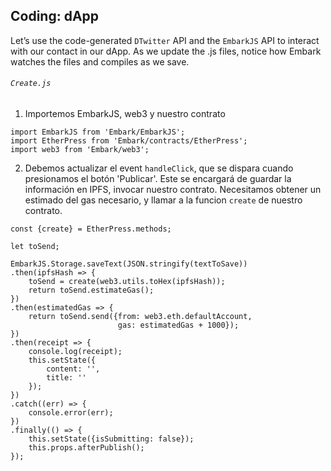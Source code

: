 ## Coding: dApp
Let’s use the code-generated `DTwitter` API and the `EmbarkJS` API to interact with our contact in our dApp. As we update the .js files, notice how Embark watches the files and compiles as we save.

###### `Create.js`

1. Importemos EmbarkJS, web3 y nuestro contrato
```
import EmbarkJS from 'Embark/EmbarkJS';
import EtherPress from 'Embark/contracts/EtherPress';
import web3 from 'Embark/web3';
```

2. Debemos actualizar el event `handleClick`, que se dispara cuando presionamos el botón 'Publicar'. Este se encargará de guardar la información en IPFS, invocar nuestro contrato. Necesitamos obtener un estimado del gas necesario, y llamar a la funcion `create` de nuestro contrato.

```
const {create} = EtherPress.methods;
    
let toSend;

EmbarkJS.Storage.saveText(JSON.stringify(textToSave))
.then(ipfsHash => {
    toSend = create(web3.utils.toHex(ipfsHash));
    return toSend.estimateGas();
})
.then(estimatedGas => {
    return toSend.send({from: web3.eth.defaultAccount, 
                        gas: estimatedGas + 1000});
})
.then(receipt => {
    console.log(receipt);
    this.setState({
        content: '',
        title: ''
    });
})
.catch((err) => {
    console.error(err);
})
.finally(() => {
    this.setState({isSubmitting: false});
    this.props.afterPublish();
});
```